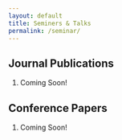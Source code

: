```yaml
---
layout: default
title: Seminers & Talks
permalink: /seminar/
---
```


## Journal Publications

1. Coming Soon!

## Conference Papers

1. Coming Soon!
